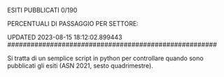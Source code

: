 ESITI PUBBLICATI 0/190 

PERCENTUALI DI PASSAGGIO PER SETTORE:

UPDATED 2023-08-15 18:12:02.899443
###################################################### 

Si tratta di un semplice script in python per controllare quando sono pubblicati gli esiti (ASN 2021, sesto quadrimestre).

